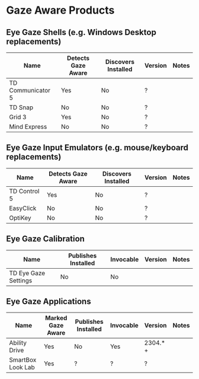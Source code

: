 # Gaze Aware Products

## Eye Gaze Shells (e.g. Windows Desktop replacements)

| Name | Detects Gaze Aware | Discovers Installed | Version | Notes |
| --- | --- | --- | --- | --- |
| TD Communicator 5 | Yes | No | ? | |
| TD Snap           | No  | No | ? | |
| Grid 3            | Yes | No | ? | |
| Mind Express      | No  | No | ? | |

## Eye Gaze Input Emulators (e.g. mouse/keyboard replacements)

| Name | Detects Gaze Aware | Discovers Installed | Version | Notes |
| --- | --- | --- | --- | --- |
| TD Control 5 | Yes | No | ? | |
| EasyClick    | No  | No | ? | |
| OptiKey      | No  | No | ? | |

## Eye Gaze Calibration

| Name | Publishes Installed | Invocable | Version | Notes |
| --- | --- | --- | --- | --- |
| TD Eye Gaze Settings | No | No | | |

## Eye Gaze Applications

| Name | Marked Gaze Aware | Publishes Installed | Invocable | Version | Notes |
| --- | --- | --- | --- | --- | --- |
| Ability Drive | Yes | No | Yes | 2304.* + | |
| SmartBox Look Lab | Yes | ? | ? | ? | |
